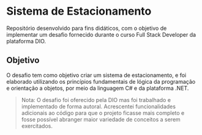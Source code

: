 # Sistema de Estacionamento

Repositório desenvolvido para fins didáticos, com o objetivo de implementar um desafio fornecido durante o curso Full Stack Developer da plataforma DIO.

## Objetivo
O desafio tem como objetivo criar um sistema de estacionamento, e foi elaborado utilizando os princípios fundamentais de lógica da programação e orientação a objetos, por meio da linguagem C# e da plataforma .NET.

> Nota: O desafio foi oferecido pela DIO mas foi trabalhado e implementado de forma autoral. Acrescentei funcionalidades adicionais ao código para que o projeto ficasse mais completo e fosse possível abranger maior variedade de conceitos a serem exercitados.
